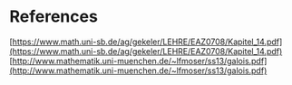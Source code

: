 # References

[https://www.math.uni-sb.de/ag/gekeler/LEHRE/EAZ0708/Kapitel_14.pdf](https://www.math.uni-sb.de/ag/gekeler/LEHRE/EAZ0708/Kapitel_14.pdf)  
[http://www.mathematik.uni-muenchen.de/~lfmoser/ss13/galois.pdf](http://www.mathematik.uni-muenchen.de/~lfmoser/ss13/galois.pdf)  
